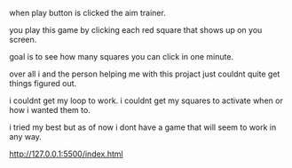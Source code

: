 when play button is clicked the aim trainer.

you play this game by clicking each red square that shows up on you screen.
<!-- while having a loop i was not able to get it to work how i wanted and because of this was not able to get the squares to be used how i wsanted either -->

goal is to see how many squares you can click in one minute. 
<!-- i was not able to have this work with a timer -->

over all i and the person helping me with this projact just couldnt quite get things figured out. 

i couldnt get my loop to work.
i couldnt get my squares to activate when or how i wanted them to.

i tried my best but as of now i dont have a game that will seem to work in any way.

http://127.0.0.1:5500/index.html